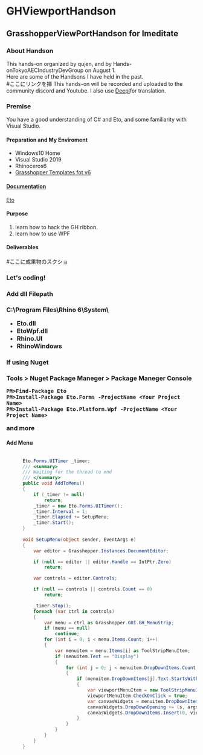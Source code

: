 # GHViewportHandson
<h2>GrasshopperViewPortHandson for Imeditate</h2>
<h3>About Handson</h3>
<div>
  <p>
    This hands-on organized by qujen, and by Hands-onTokyoAECIndustryDevGroup on August 1.<br /> 
    Here are some of the Handsons I have held in the past.<br />
    #ここにリンクを挿
    This hands-on will be recorded and uploaded to the community discord and Youtube. I also use <a href = "https://www.deepl.com/">Deepl</a>for translation.
  </p>
</div>

<div>
  <h3>Premise</h3>
  You have a good understanding of C# and Eto, and some familiarity with Visual Studio.
  
  <h4>Preparation and My Enviroment</h4>
  <ul>
    <li>Windows10 Home</li>
    <li>Visual Studio 2019</li>
    <li>Rhinoceros6</li>
    <li><a href="https://marketplace.visualstudio.com/items?itemName=McNeel.GrasshopperAssemblyforv6">Grasshopper Templates fot v6</li>
  </ul>
  
  <h4>Documentation</h4>
  <a href="http://pages.picoe.ca/docs/api/html/R_Project_EtoForms.htm">Eto</a>
  <h4>Purpose</h4>
  <ol>
    <li>learn how to hack the GH ribbon.</li>
    <li>learn how to use WPF</li>
  </ol>
  
  <h4>Deliverables</h4>
  #ここに成果物のスクショ
</div>

<h3>Let's coding!<h3>
<div>
  <h4>Add dll Filepath</h4>
  C:\Program Files\Rhino 6\System\
  <ul>
    <li>Eto.dll</li>
    <li>EtoWpf.dll</li>
    <li>Rhino.UI</li>
    <li>RhinoWindows</li>
  </ul>
  
  <h4>If using Nuget</h4>
    <p>Tools > Nuget Package Maneger > Package Maneger Console </p>
    
    PM>Find-Package Eto
    PM>Install-Package Eto.Forms -ProjectName <Your Project Name>
    PM>Install-Package Eto.Platform.Wpf -ProjectName <Your Project Name>
and more
</div>

<h4>Add Menu</h4>

  ```c#

        Eto.Forms.UITimer _timer;
        /// <summary>
        /// Waiting for the thread to end
        /// </summary>
        public void AddToMenu()
        {
            if (_timer != null)
                return;
            _timer = new Eto.Forms.UITimer();
            _timer.Interval = 1;
            _timer.Elapsed += SetupMenu;
            _timer.Start();
        }
        
        void SetupMenu(object sender, EventArgs e)
        {
            var editor = Grasshopper.Instances.DocumentEditor;

            if (null == editor || editor.Handle == IntPtr.Zero)
                return;

            var controls = editor.Controls;

            if (null == controls || controls.Count == 0)
                return;

            _timer.Stop();
            foreach (var ctrl in controls)
            {
                var menu = ctrl as Grasshopper.GUI.GH_MenuStrip;
                if (menu == null)
                    continue;
                for (int i = 0; i < menu.Items.Count; i++)
                {
                    var menuitem = menu.Items[i] as ToolStripMenuItem;
                    if (menuitem.Text == "Display")
                    {
                        for (int j = 0; j < menuitem.DropDownItems.Count; j++)
                        {
                            if (menuitem.DropDownItems[j].Text.StartsWith("canvas widgets", StringComparison.OrdinalIgnoreCase))
                            {
                                var viewportMenuItem = new ToolStripMenuItem("Viewport");
                                viewportMenuItem.CheckOnClick = true;
                                var canvasWidgets = menuitem.DropDownItems[j] as ToolStripMenuItem;
                                canvasWidgets.DropDownOpening += (s, args) =>
                                canvasWidgets.DropDownItems.Insert(0, viewportMenuItem);
                            }
                        }
                    }
                }
            }
        }
   ```
        
